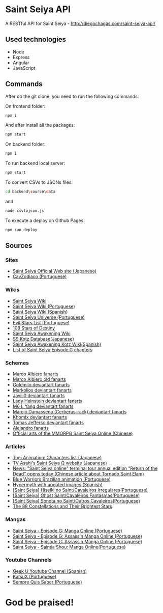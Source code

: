 # Saint Seiya API

A RESTful API for Saint Seiya - http://diegochagas.com/saint-seiya-api/

## Used technologies

- Node
- Express
- Angular
- JavaScript

## Commands

After do the git clone, you need to run the following commands:

On frontend folder:

```bash
npm i
```

And after install all the packages:

```bash
npm start
```

On backend folder:

```bash
npm i
```

To run backend local server:
```bash
npm start
```

To convert CSVs to JSONs files:

```bash
cd backend\source\data
```

and

```bash
node csvtojson.js
```

To execute a deploy on Github Pages:

```bash
npm run deploy
```

## Sources

### Sites
- [Saint Seiya Official Web site (Japanese)](http://saintseiya-official.com/)
- [CavZodiaco (Portuguese)](https://www.cavzodiaco.com.br/)

### Wikis
- [Saint Seiya Wiki](https://saintseiya.fandom.com/wiki/Seiyapedia)
- [Saint Seiya Wiki (Portuguese)](https://saintseiya.fandom.com/pt-br/wiki/Saint_Seiya_Wiki)
- [Saint Seiya Wiki (Spanish)](https://saintseiya.fandom.com/es/wiki/Saint_Seiya_Wiki)
- [Saint Seiya Universe (Portuguese)](https://ssu.fandom.com/wiki/Seiya_Universe_Wiki)
- [Evil Stars List (Portuguese)](https://ssu.fandom.com/wiki/Lista_de_Estrelas_Malignas)
- [108 Stars of Destiny](https://en.wikipedia.org/wiki/108_Stars_of_Destiny)
- [Saint Seiya Awakening Wiki](https://saintseiya.gaming.ph/wiki/Main_Page)
- [SS Kotz Database(Japanese)](https://www.ssawakeningdb.com/saints/)
- [Saint Seiya Awakening Kotz Wiki(Spanish)](https://saint-seiya-awakening-kotz.fandom.com/es/wiki/Categor%C3%ADa:Total_de_personajes)
- [List of Saint Seiya Episode.G chapters](https://en.wikipedia.org/wiki/List_of_Saint_Seiya_Episode.G_chapters)

### Schemes
- [Marco Albiero fanarts](https://marcoalbiero.it/)
- [Marco Albiero old fanarts](http://www.burningblood.it/marcoalbiero/animemanga/)
- [Goldmilo deviantart fanarts](https://goldmilo.deviantart.com/gallery/)
- [Markolios deviantart fanarts](https://www.deviantart.com/markolios/gallery)
- [Javiii0 deviantart fanarts](https://javiiit0.deviantart.com/gallery/)
- [Lady Heinstein deviantart fanarts](https://ladyheinstein.deviantart.com/gallery/)
- [M6 L Yang deviantart fanarts](https://www.deviantart.com/133011795/gallery/?catpath=/)
- [Marcio Damassena (Cerberus-rack) deviantart fanarts](https://www.deviantart.com/cerberus-rack/gallery)
- [KhomIx deviantart fanarts](https://www.deviantart.com/khomix/gallery)
- [Tomas Jefferso deviantart fanarts](https://www.deviantart.com/tomas-jefferson/gallery)
- [Alejandro fanarts](https://www.pharaonwebsite.com/users/alejandro/fanarts/)
- [Official arts of the MMORPG Saint Seiya Online (Chinese)](http://seiya.17173.com/news/05072013/171743839_all.shtml)

### Articles
- [Toei Animation: Characters list (Japanese)](http://www.toei-anim.co.jp/tv/seiya/character/index.html)
- [TV Asahi's Saint Seiya Ω website (Japanese)](https://www.tv-asahi.co.jp/seiya-koga/character/bronze/)
- [News: "Saint Seiya online" terminal tour annual edition "Return of the Dead" opens today (Chinese article about Tornado Saint Elam)](http://news.178.com/201705/289767539107.html)
- [Blue Warriors Brazilian animation (Portuguese)](https://www.cavzodiaco.com.br/noticia/15/11/2009/natassia-do-pais-de-gelo-blue-warriors-assista-agora-mesmo-o-episodio-completo-do-projeto-de-animacao-caseira-brasileira)
- [Hypermyth with updated images (Spanish)](http://snk-seiya.net/guiasaintseiya/Hipermito.html)
- [[Saint Seiya] Hiseiki no Saint/Cavaleiros Irregulares(Portuguese)](https://dreamhuntersz.wordpress.com/2018/01/26/saint-seiya-hiseiki-no-saint-cavaleiros-irregulares/)
- [[Saint Seiya] Ghost Saint/Cavaleiros Fantasmas(Portuguese)](https://dreamhuntersz.wordpress.com/2018/01/27/saint-seiya-ghost-saint-cavaleiros-fantasmas/)
- [[Saint Seiya] Sonota no Saint/Outros Cavaleiros(Portuguese)](https://dreamhuntersz.wordpress.com/2020/01/13/saint-seiya-sonota-no-saint-outros-cavaleiros/)
- [The 88 Constellations and Their Brightest Stars](https://sleepopolis.com/education/constellations-stars/)

### Mangas
- [Saint Seiya - Episode G: Manga Online (Portuguese)](https://unionmangas.top/manga/saint-seiya-episode-g)
- [Saint Seiya - Episode G: Assassin Manga Online (Portuguese)](https://mangalivre.com/manga/saint-seiya-episode-g-assassin/2415)
- [Saint Seiya - Episode G: Assassin Manga Online (Portuguese)](https://lermangasonline.top/manga/saint-seiya-episode-g-assassin/)
- [Saint Seiya - Saintia Shou: Manga Online(Portuguese)](https://unionmangas.top/manga/saint-seiya-saintia-shou)

### Youtube Channels
- [Geek U Youtube Channel (Spanish)](https://www.youtube.com/channel/UCwdCQ5sSryDS-WqydvInmeQ/featured)
- [KatsuX (Portuguese)](https://www.youtube.com/c/KatsuX)
- [Sempre Quis Saber (Portuguese)](https://www.youtube.com/c/SempreQuisSaber20)


# God be praised!
